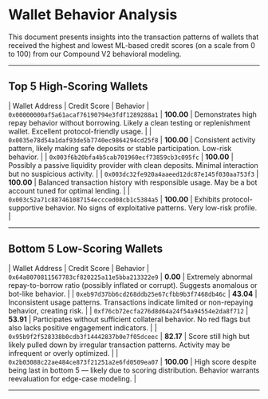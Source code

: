 
# Wallet Behavior Analysis

This document presents insights into the transaction patterns of wallets that received the highest and lowest ML-based credit scores (on a scale from 0 to 100) from our Compound V2 behavioral modeling.

---

## Top 5 High-Scoring Wallets

| Wallet Address                               | Credit Score | Behavior 
| `0x00000000af5a61acaf76190794e3fdf1289288a1` | **100.00**   | Demonstrates high repay behavior without borrowing. Likely a clean testing or replenishment wallet. Excellent protocol-friendly usage. |
| `0x0035e78d54a1daf93de5b7740ec9864294cd25f8` | **100.00**   | Consistent activity pattern, likely making safe deposits or stable participation. Low-risk behavior.                                   |
| `0x003f6b20bfa4b5cab701960ecf73859cb3c095fc` | **100.00**   | Possibly a passive liquidity provider with clean deposits. Minimal interaction but no suspicious activity.                             |
| `0x003dc32fe920a4aaeed12dc87e145f030aa753f3` | **100.00**   | Balanced transaction history with responsible usage. May be a bot account tuned for optimal lending.                                   |
| `0x003c52a71c887461087154eccced08cb1c5384a5` | **100.00**   | Exhibits protocol-supportive behavior. No signs of exploitative patterns. Very low-risk profile.                                       |

---

## Bottom 5 Low-Scoring Wallets

| Wallet Address                               | Credit Score | Behavior 
| `0x64a8070811567783cf820225a11e5bba213322e9` | **0.00**     | Extremely abnormal repay-to-borrow ratio (possibly inflated or corrupt). Suggests anomalous or bot-like behavior.                      |
| `0xeb97d37bb6cd268ddb25e67cfbb9b3f7468db46c` | **43.04**    | Inconsistent usage patterns. Transactions indicate limited or non-repaying behavior, creating risk.                                    |
| `0xf76cb72ecfa276d8d64a24f54a94554e2da8f712` | **53.91**    | Participates without sufficient collateral behavior. No red flags but also lacks positive engagement indicators.                       |
| `0x95b9f2f528338b0cdb3f14442837b0e7f05dceec` | **82.17**    | Score still high but likely pulled down by irregular transaction patterns. Activity may be infrequent or overly optimized.             |
| `0x2b03088c22ae484ce873f21251a2e6fd0509ea07` | **100.00**   | High score despite being last in bottom 5 — likely due to scoring distribution. Behavior warrants reevaluation for edge-case modeling. |

---

